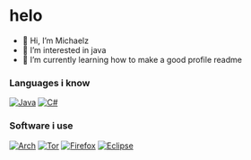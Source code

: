 
# helo

- 👋 Hi, I’m Michaelz
- 👀 I’m interested in java
- 🌱 I’m currently learning how to make a good profile readme

### Languages i know
[![Java](https://img.shields.io/badge/java-%23ED8B00.svg?style=for-the-badge&logo=java&logoColor=white)](https://java.com/)
[![C#](https://img.shields.io/badge/c%23-%23239120.svg?style=for-the-badge&logo=c-sharp&logoColor=white)](https://java.com/)

### Software i use
[![Arch](https://img.shields.io/badge/Arch%20Linux-1793D1?logo=arch-linux&logoColor=fff&style=for-the-badge)](https://archlinux.org/)
[![Tor](https://img.shields.io/badge/Tor-7D4698?style=for-the-badge&logo=Tor-Browser&logoColor=white)](https://torproject.org/)
[![Firefox](https://img.shields.io/badge/Firefox-FF7139?style=for-the-badge&logo=Firefox-Browser&logoColor=white)](https://firefox.com/)
[![Eclipse](https://img.shields.io/badge/Eclipse-FE7A16.svg?style=for-the-badge&logo=Eclipse&logoColor=white)](https://eclipse.org/)
